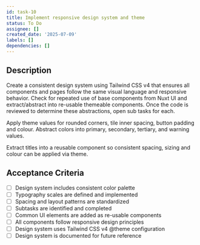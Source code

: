 ```yaml
---
id: task-10
title: Implement responsive design system and theme
status: To Do
assignee: []
created_date: '2025-07-09'
labels: []
dependencies: []
---
```


## Description

Create a consistent design system using Tailwind CSS v4 that ensures all components and pages follow the same visual 
language and responsive behavior. Check for repeated use of base components from Nuxt UI and extract/abstract into re-usable
themeable components. Once the code is reviewed to determine these abstractions, open sub tasks for each.

Apply theme values for rounded corners, tile inner spacing, button padding and colour. Abstract colors into primary, 
secondary, tertiary, and warning values.

Extract titles into a reusable component so consistent spacing, sizing and colour can be applied via theme.

## Acceptance Criteria

- [ ] Design system includes consistent color palette
- [ ] Typography scales are defined and implemented
- [ ] Spacing and layout patterns are standardized
- [ ] Subtasks are identified and completed
- [ ] Common UI elements are added as re-usable components
- [ ] All components follow responsive design principles
- [ ] Design system uses Tailwind CSS v4 @theme configuration
- [ ] Design system is documented for future reference
